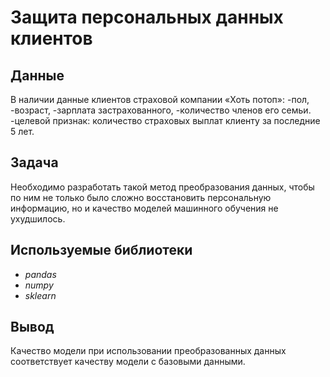 # Защита персональных данных клиентов


## Данные

В наличии данные клиентов страховой компании «Хоть потоп»:
-пол, 
-возраст, 
-зарплата застрахованного, 
-количество членов его семьи.
-целевой признак: количество страховых выплат клиенту за последние 5 лет.

## Задача

 Необходимо разработать такой метод преобразования данных, чтобы по ним не только было сложно восстановить персональную информацию, но и качество моделей машинного обучения не ухудшилось.
## Используемые библиотеки
- *pandas*
- *numpy*
- *sklearn*

## Вывод

Качество модели при использовании преобразованных данных соответствует качеству модели с базовыми данными.

